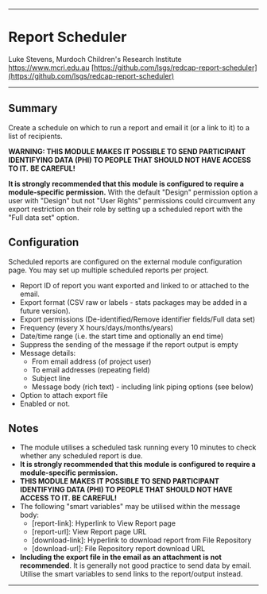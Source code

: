 ********************************************************************************
# Report Scheduler

Luke Stevens, Murdoch Children's Research Institute https://www.mcri.edu.au
[https://github.com/lsgs/redcap-report-scheduler](https://github.com/lsgs/redcap-report-scheduler)
********************************************************************************
## Summary

Create a schedule on which to run a report and email it (or a link to it) to a list of recipients.

**WARNING: THIS MODULE MAKES IT POSSIBLE TO SEND PARTICIPANT IDENTIFYING DATA (PHI) TO PEOPLE THAT SHOULD NOT HAVE ACCESS TO IT.**
**BE CAREFUL!**

**It is strongly recommended that this module is configured to require a module-specific permission.**
With the default "Design" permission option a user with "Design" but not "User Rights" permissions could circumvent any export restriction on their role by setting up a scheduled report with the "Full data set" option.

## Configuration

Scheduled reports are configured on the external module configuration page. You may set up multiple scheduled reports per project.
- Report ID of report you want exported and linked to or attached to the email.
- Export format (CSV raw or labels - stats packages may be added in a future version).
- Export permissions (De-identified/Remove identifier fields/Full data set)
- Frequency (every X hours/days/months/years)
- Date/time range (i.e. the start time and optionally an end time)
- Suppress the sending of the message if the report output is empty
- Message details:
  - From email address (of project user)
  - To email addresses (repeating field)
  - Subject line
  - Message body (rich text) - including link piping options (see below)
- Option to attach export file
- Enabled or not.

## Notes

- The module utilises a scheduled task running every 10 minutes to check whether any scheduled report is due.
- **It is strongly recommended that this module is configured to require a module-specific permission.**
- **THIS MODULE MAKES IT POSSIBLE TO SEND PARTICIPANT IDENTIFYING DATA (PHI) TO PEOPLE THAT SHOULD NOT HAVE ACCESS TO IT. BE CAREFUL!**
- The following "smart variables" may be utilised within the message body:
  - [report-link]: Hyperlink to View Report page
  - [report-url]: View Report page URL
  - [download-link]: Hyperlink to download report from File Repository
  - [download-url]: File Repository report download URL
- **Including the export file in the email as an attachment is not recommended**. It is generally not good practice to send data by email. Utilise the smart variables to send links to the report/output instead.

********************************************************************************